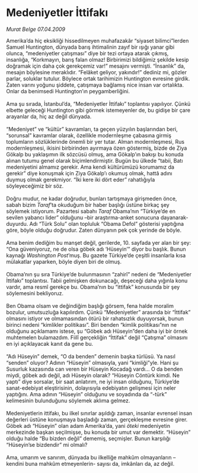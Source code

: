 # Medeniyetler İttifakı

*Murat Belge 07.04.2009*

<div class="taraf_structure_2col_1zq">
<div class="margen_n">



 <p>Amerika’da hiç eksikliği hissedilmeyen muhafazakâr “siyaset bilimci”lerden Samuel Huntington, dünyada barış ihtimalinin zayıf bir ışığı yanar gibi olunca, “medeniyetler çatışması” diye bir tezi ortaya atarak çıkmış, insanlığa, “Korkmayın, barış falan olmaz! Birbirimizi bildiğimiz şekilde kesip doğramak için daha çok gerekçemiz var!” mesajını vermişti. “İnsanlık” da, mesajın böylesine meraklıdır. “Felâket geliyor, yakındır!” dediniz mi, gözler parlar, soluklar tutulur. Böylece ortak tarihimizin Huntington evresine girdik. Zaten varını yoğunu şiddete, çatışmaya bağlamış nice insan var ortalıkta. Onlar da benimsedi Huntington’ın peygamberliğini. <br/><br/>Ama şu sırada, İstanbul’da, “Medeniyetler İttifakı” toplantısı yapılıyor. Çünkü elbette geleceği Huntington gibi görmek istemeyenler de, bu gidişe bir çare arayanlar da, hiç az değil dünyada. <br/><br/>“Medeniyet” ve “kültür” kavramları, ta geçen yüzyılın başlarından beri, “sorunsal” kavramlar olarak, özellikle modernleşme çabasına girmiş toplumların sözlüklerinde önemli bir yer tutar. Alman modernleşmesi, Rus modernleşmesi, ikisini birbirinden ayırmaya özen göstermiş, bizde de Ziya Gökalp bu yaklaşımın ilk sözcüsü olmuş, ama Gökalp’ın bakışı bu konuda alınan tutumu genel olarak biçimlendirmiştir. Bugün bu ülkede “tabii, Batı medeniyetini almamız gerekir. Ama kendi kültürümüzü korumamız da gerekir” diye konuşmak için Ziya Gökalp’ı okumuş olmak, hattâ adını duymuş olmak gerekmiyor. “İki kere iki dört eder” rahatlığıyla söyleyeceğimiz bir söz. <br/><br/>Doğru mudur, ne kadar doğrudur, bunları tartışmaya girişmeden önce, sabah bizim <i>Taraf</i>’ta okuduğum bir haber başlığı üstüne birkaç şey söylemek istiyorum. Pazartesi sabahı <i>Taraf</i> Obama’nın “Türkiye’de en sevilen yabancı lider” olduğunu –bir araştırma-anket sonucuna dayanarak- duyurdu. Adı “Türk Solu” olan topluluk “Obama Defol” gösterisi yaptığına göre, böyle olduğu doğrudur. Zaten dünyanın pek çok yerinde de böyle. <br/><br/>Ama benim dediğim bu manşet değil, gerilerde, 10. sayfada yer alan bir şey: “Ona güveniyoruz, ne de olsa göbek adı ‘Hüseyin’” diyor bu başlık. Bunun kaynağı <i>Washington Post</i>’muş. Bu gazete Türkiye’de çeşitli insanlarla kısa mülakatlar yaparken, böyle diyen biri de olmuş. <br/><br/>Obama’nın şu sıra Türkiye’de bulunmasının “zahirî” nedeni de “Medeniyetler İttifakı” toplantısı. Tabii gelmişken dokunacağı, deşeceği daha yığınla konu vardır, ama resmî gerekçe bu. Obama’nın bu “ittifak” konusunda bir şey söylemesini bekliyoruz. <br/><br/>Ben Obama olsam ve değindiğim başlığı görsem, fena halde moralim bozulur, umutsuzluğa kapılırdım. Çünkü “Medeniyetler” arasında bir “İttifak” olmasını istiyor ve olmamasından ötürü bir rahatsızlık duyuyorsak, bunun birinci nedeni “kimlikler politikası”. Biri benden “kimlik politikası”nın ne olduğunu açıklamamı istese, şu “Göbek adı Hüseyin”den daha iyi bir örnek muhtemelen bulamazdım. Fiilî gerçekliğin “İttifak” değil “Çatışma” olmasını en iyi açıklayacak kanıt da gene bu. <br/><br/>“Adı Hüseyin” demek, “O da benden” demenin başka türlüsü. Ya nasıl “senden” oluyor? Adının “Hüseyin” olmasıyla, yani “kimliği”yle. Hani şu Susurluk kazasında can veren bir Hüseyin Kocadağ vardı... O da benden miydi, göbek adı değil, adı Hüseyin olarak? “Hüseyin Cöntürk kimdi. Ne yaptı” diye sorsalar, bir saat anlatırım, ne iyi insan olduğunu, Türkiye’de sanat-edebiyat eleştirisinin, dolayısıyla edebiyatın gelişmesi için neler yaptığını. Ama adının “Hüseyin” olduğunu ve soyadında da “-türk” kelimesinin bulunduğunu söylemek aklıma gelmez. <br/><br/>Medeniyetlerin ittifakı, bu ilkel sınırlar aşıldığı zaman, insanlar evrensel insan değerleri üstüne konuşmaya başladığı zaman, gerçekleşme evresine girer. Göbek adı “Hüseyin” olan adam Amerika’da, yani <i>öteki</i> medeniyetin merkezinde başkan seçilmişse, bu konuda bir umut var demektir. “Hüseyin” olduğu halde “Bu bizden değil” dememiş, seçmişler. Bunun karşılığı “Hüseyin’se bizdendir” mi olmalı? <br/><br/>Ama, umarım ve sanırım, dünyada bu ilkelliğe mahkûm olmayanların –kendini buna mahkûm etmeyenlerin- sayısı da, imkânları da, az değil.</p>

<br/>


<div id="taraf_not">
</div>

</div>


</div>
